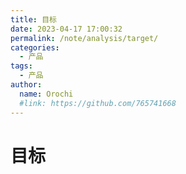 ```yaml
---
title: 目标
date: 2023-04-17 17:00:32
permalink: /note/analysis/target/
categories:
  - 产品
tags:
  - 产品
author: 
  name: Orochi
  #link: https://github.com/765741668
---
```

# 目标

